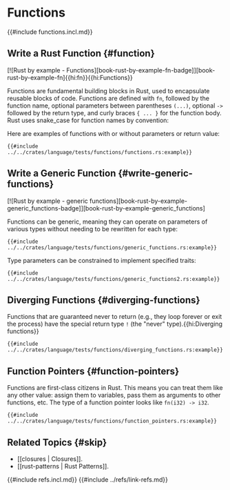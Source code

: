 # Functions

{{#include functions.incl.md}}

## Write a Rust Function {#function}

[![Rust by example - Functions][book-rust-by-example-fn-badge]][book-rust-by-example-fn]{{hi:fn}}{{hi:Functions}}

Functions are fundamental building blocks in Rust, used to encapsulate reusable blocks of code. Functions are defined with `fn`, followed by the function name, optional parameters between parentheses `(...)`, optional `->` followed by the return type, and curly braces `{ ... }` for the function body. Rust uses snake_case for function names by convention:

Here are examples of functions with or without parameters or return value:

```rust,editable
{{#include ../../crates/language/tests/functions/functions.rs:example}}
```

## Write a Generic Function {#write-generic-functions}

[![Rust by example - generic functions][book-rust-by-example-generic_functions-badge]][book-rust-by-example-generic_functions]

Functions can be generic, meaning they can operate on parameters of various types without needing to be rewritten for each type:

```rust,editable
{{#include ../../crates/language/tests/functions/generic_functions.rs:example}}
```

Type parameters can be constrained to implement specified traits:

```rust,editable
{{#include ../../crates/language/tests/functions/generic_functions2.rs:example}}
```

## Diverging Functions {#diverging-functions}

Functions that are guaranteed never to return (e.g., they loop forever or exit the process) have the special return type `!` (the "never" type).{{hi:Diverging functions}}

```rust,editable,should_panic
{{#include ../../crates/language/tests/functions/diverging_functions.rs:example}}
```

## Function Pointers {#function-pointers}

Functions are first-class citizens in Rust. This means you can treat them like any other value: assign them to variables, pass them as arguments to other functions, etc. The type of a function pointer looks like `fn(i32) -> i32`.

```rust,editable
{{#include ../../crates/language/tests/functions/function_pointers.rs:example}}
```

## Related Topics {#skip}

- [[closures | Closures]].
- [[rust-patterns | Rust Patterns]].

{{#include refs.incl.md}}
{{#include ../refs/link-refs.md}}

<div class="hidden">
</div>
